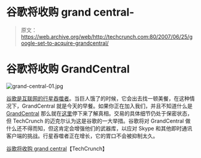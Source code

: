 # 谷歌将收购 grand central-

> 原文：<https://web.archive.org/web/http://techcrunch.com:80/2007/06/25/google-set-to-acquire-grandcentral/>

# 谷歌将收购 GrandCentral

![grand-central-01.jpg](img/4331f3bf6e91ebad9e5970b552168de9.png)

[谷歌是互联网的](https://web.archive.org/web/20201130023833/https://crunchbase.com/organization/google)[行星吞噬者](https://web.archive.org/web/20201130023833/http://en.wikipedia.org/wiki/Galactus)。当巨人饿了的时候，它会出去找一顿美餐，在这种情况下，GrandCentral 就是今天的早餐。如果你正在加入我们，并且不知道什么是 [GrandCentral](https://web.archive.org/web/20201130023833/https://crunchbase.com/organization/grandcentral) 那么就在[这里](https://web.archive.org/web/20201130023833/http://crunchgear.com/2007/03/15/grandcentral-replace-your-many-phone-numbers-with-just-one/)停下来了解真相。交易的具体细节仍处于保密状态，但 TechCrunch 的迈克尔认为这是谷歌的一大举措。谷歌将对 GrandCentral 做什么还不得而知，但这肯定会增强他们的武器库，以应对 Skype 和其他即时通讯客户端的挑战。行星吞噬者正在增长，它的胃口不会被抑制太久。

[谷歌将收购 grand central](https://web.archive.org/web/20201130023833/http://www.beta.techcrunch.com/2007/06/24/google-to-acquire-grand-central-for-50-million/)【TechCrunch】